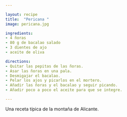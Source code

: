 ```yaml
---

layout: recipe
title:  "Pericana "
image: pericana.jpg

ingredients:
- 4 ñoras 
- 80 g de bacalao salado
- 3 dientes de ajo
- aceite de oliva

directions:
- Quitar las pepitas de las ñoras.
- Asar las ñoras en una pala.
- Desmigajar el bacalao.
- Pelar los ajos y picarlos en el mortero.
- Añadir las ñoras y el bacalao y seguir picando.
- Añadir poco a poco el aceite para que se integre.

---
```


Una receta típica de la montaña de Alicante.